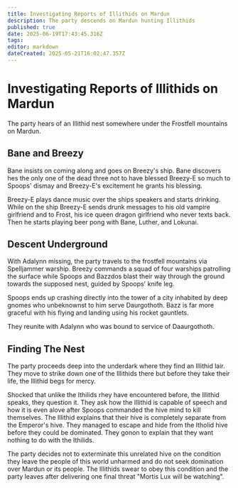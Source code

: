 ```yaml
---
title: Investigating Reports of Illithids on Mardun
description: The party descends on Mardun hunting Illithids
published: true
date: 2025-06-19T17:43:45.316Z
tags: 
editor: markdown
dateCreated: 2025-05-21T16:02:47.357Z
---
```


# Investigating Reports of Illithids on Mardun
The party hears of an Illithid nest somewhere under the Frostfell mountains on Mardun. 

## Bane and Breezy
Bane insists on coming along and goes on Breezy's ship. Bane discovers hes the only one of the dead three not to have blessed Breezy-E so much to Spoops' dismay and Breezy-E's excitement he grants his blessing. 

Breezy-E plays dance music over the ships speakers and starts drinking.
While on the ship Breezy-E sends drunk messages to his old vampire girlfriend and to Frost, his ice queen dragon girlfriend who never texts back. Then he starts playing beer pong with Bane, Luther, and Lokunai.


## Descent Underground
With Adalynn missing, the party travels to the frostfell mountains via Spelljammer warship. Breezy commands a squad of four warships patrolling the surface while Spoops and Bazzdos blast their way through the ground towards the supposed nest, guided by Spoops' knife leg.

Spoops ends up crashing directly into the tower of a city inhabited by deep gnomes who unbeknownst to him serve Daurgothoth. Bazz is far more graceful with his flying and landing using his rocket gauntlets. 

They reunite with Adalynn who was bound to service of Daaurgothoth.


## Finding The Nest
The party proceeds deep into the underdark where they find an Illithid lair. They move to strike down one of the Illithids there but before they take their life, the Illithid begs for mercy. 

Shocked that unlike the Ithilids rhey have encountered before, the Illithid speaks, they question it. They ask how the Illithid is capable of speech and how it is even alove after Spoops commanded the hive mind to kill themselves. The Illithid explains that their hive is completely separate from the Emperor's hive. They managed to escape and hide from the Itholid hive before they could be dominated. They gonon to explain that they want nothing to do with the Ithilids. 

The party decides not to exterminate this unrelated hive on the condition they leave the people of this world unharmed and do not seek domination over Mardun or its people. The Illithids swear to obey this condition and the party leaves after delivering one final threat "Mortis Lux will be watching".
